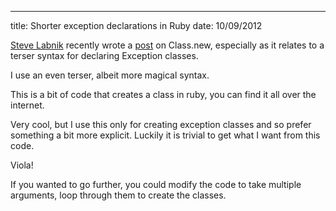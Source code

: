 --- 
title: Shorter exception declarations in Ruby
date: 10/09/2012

<a href="http://steveklabnik.com/">Steve Labnik</a> recently wrote a <a href="http://blog.steveklabnik.com/posts/2012-09-09-random-ruby-tricks--class-new">post</a> on Class.new, especially as it relates to a terser syntax for declaring Exception classes.

I use an even terser, albeit more magical syntax.

This is a bit of code that creates a class in ruby, you can find it all over the internet.
<script src="https://gist.github.com/3694734.js?file=gistfile1.rb"></script>

Very cool, but I use this only for creating exception classes and so prefer something a bit more explicit. Luckily it is trivial to get what I want from this code.
<script src="https://gist.github.com/3694817.js?file=gistfile1.rb"></script>

Viola!

If you wanted to go further, you could modify the code to take multiple arguments, loop through them to create the classes.


